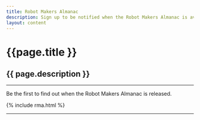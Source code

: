 ```yaml
---
title: Robot Makers Almanac
description: Sign up to be notified when the Robot Makers Almanac is available
layout: content
---
```


# {{page.title }}
## {{ page.description }}

---

Be the first to find out when the Robot Makers Almanac is released.

{% include rma.html %}

---

